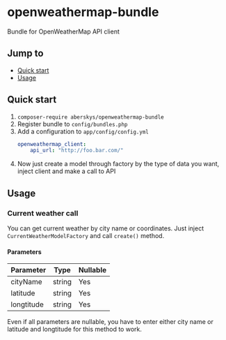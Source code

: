 # openweathermap-bundle

Bundle for OpenWeatherMap API client

## Jump to

 - [Quick start](#quick-start)
 - [Usage](#usage)
 
## Quick start

1. `composer-require aberskys/openweathermap-bundle`
2. Register bundle to `config/bundles.php`
3. Add a configuration to `app/config/config.yml`
    ```yaml
    openweathermap_client:
        api_url: "http://foo.bar.com/"
    ```
4. Now just create a model through factory by the type of data you want,
inject client and make a call to API

## Usage

### Current weather call
You can get current weather by city name or coordinates.
Just inject `CurrentWeatherModelFactory` and call `create()` method.

#### Parameters
|Parameter |Type  |Nullable|
|----------|------|--------|
|cityName  |string|Yes     |
|latitude  |string|Yes     |
|longtitude|string|Yes     |

Even if all parameters are nullable, you have to enter either city name or latitude and longtitude for this method to work.